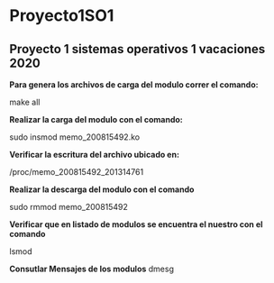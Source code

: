 # Proyecto1SO1
## Proyecto 1 sistemas operativos 1 vacaciones 2020

**Para genera los archivos de carga del modulo correr el comando:**

make all

**Realizar la carga del modulo con el comando:**

sudo insmod memo_200815492.ko

**Verificar la escritura del archivo ubicado en:**

/proc/memo_200815492_201314761

**Realizar la descarga del modulo con el comando**

sudo rmmod memo_200815492

**Verificar que en listado de modulos se encuentra el nuestro con el comando**

lsmod

**Consutlar Mensajes de los modulos**
dmesg
